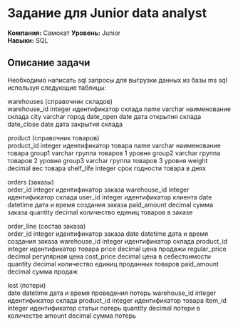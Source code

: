 # Задание для Junior data analyst
**Компания:** Самокат 
**Уровень:** Junior  
**Навыки:** SQL

## Описание задачи
Необходимо написать sql запросы для выгрузки данных из базы ms sql используя следующие таблицы:		
		
warehouses (справочник складов)		
warehouse_id	integer	идентификатор склада
name	varchar	наименование склада
city	varchar	город
date_open	date	дата открытия склада
date_close	date	дата закрытия склада
		
product (справочник товаров)		
product_id	integer	идентификатор товара
name	varchar	наименование товара
group1	varchar	группа товаров 1 уровня
group2	varchar	группа товаров 2 уровня
group3	varchar	группа товаров 3 уровня
weight	decimal	вес товара
shelf_life	integer	срок годности товара в днях
		
orders (заказы)		
order_id	integer	идентификатор заказа
warehouse_id	integer	идентификатор склада
user_id	integer	идентификатор клиента
date	datetime	дата и время создания заказа
paid_amount	decimal	сумма заказа
quantity	decimal	количество единиц товаров в заказе
		
order_line (состав заказа)		
order_id	integer	идентификатор заказа
date	datetime	дата и время создания заказа
warehouse_id	integer	идентификатор склада
product_id	integer	идентификатор товара
price	decimal	цена продажи
regular_price	decimal	регулярная цена
cost_price	decimal	цена в себестоимости
quantity	decimal	количество единиц проданных товаров
paid_amount	decimal	сумма продаж
		
lost (потери)		
date	datetime	дата и время проведения потерь
warehouse_id	integer	идентификатор склада
product_id	integer	идентификатор товара
item_id	integer	идентификатор статьи потерь
quantity	decimal	потери в количестве
amount	decimal	сумма потерь

